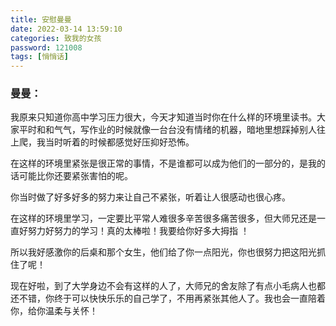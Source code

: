 ```yaml
---
title: 安慰曼曼
date: 2022-03-14 13:59:10
categories: 致我的女孩
password: 121008 
tags: [悄悄话]
---
```


### 曼曼：

我原来只知道你高中学习压力很大，今天才知道当时你在什么样的环境里读书。大家平时和和气气，写作业的时候就像一台台没有情绪的机器，暗地里想踩掉别人往上爬，我当时听着的时候都感觉好压抑好恐怖。

在这样的环境里紧张是很正常的事情，不是谁都可以成为他们的一部分的，是我的话可能比你还要紧张害怕的呢。

你当时做了好多好多的努力来让自己不紧张，听着让人很感动也很心疼。

在这样的环境里学习，一定要比平常人难很多辛苦很多痛苦很多，但大师兄还是一直好努力好努力的学习！真的太棒啦！我要给你好多大拇指 ！

所以我好感激你的后桌和那个女生，他们给了你一点阳光，你也很努力把这阳光抓住了呢！

现在好啦，到了大学身边不会有这样的人了，大师兄的舍友除了有点小毛病人也都还不错，你终于可以快快乐乐的自己学了，不用再紧张其他人了。我也会一直陪着你，给你温柔与关怀！

